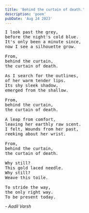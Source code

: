 ```yaml
---
title: 'Behind the curtain of death.'
description: 'poem'
pubDate: 'Aug 24 2023'
---
```

<pre>
I look past the grey,
before the night's cold blue.
It's only been a minute since,
now I see a silhouette grow. 

From, 
behind the curtain,
the curtain of death.

As I search for the outlines, 
of her warm tender lips. 
Its shy sleek shadow, 
emerged from the shallow. 

From, 
behind the curtain,
the curtain of death. 

A leap from comfort, 
leaving her earthly raw scent.
I felt, Wounds from her past, 
reeking about her wrist. 

From, 
behind the curtain, 
the curtain of death. 

Why still?
This gold laced needle. 
Why still? 
Weave this toile. 

To stride the way, 
the only right way. 
To be present today. 
</pre>

*- Aadil Varsh*
